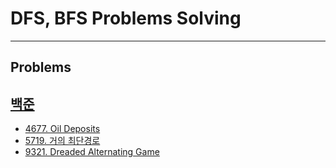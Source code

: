 # DFS, BFS Problems Solving
---

## Problems

  

## [백준](https://www.acmicpc.net/)  
- [4677. Oil Deposits](https://www.acmicpc.net/problem/4677)  
- [5719. 거의 최단경로](https://www.acmicpc.net/problem/5719)  
- [9321. Dreaded Alternating Game](https://www.acmicpc.net/problem/9321)
